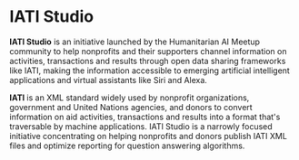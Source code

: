 # IATI Studio

**IATI Studio** is an initiative launched by the Humanitarian AI Meetup community to help nonprofits and their supporters channel information on activities, transactions and results through open data sharing frameworks like IATI, making the information accessible to emerging artificial intelligent applications and virtual assistants like Siri and Alexa. 
 
**IATI** is an XML standard widely used by nonprofit organizations, government and United Nations agencies, and donors to convert information on aid activities, transactions and results into a format that's traversable by machine applications. IATI Studio is a narrowly focused initiative concentrating on helping nonprofits and donors publish IATI XML files and optimize reporting for question answering algorithms. 
